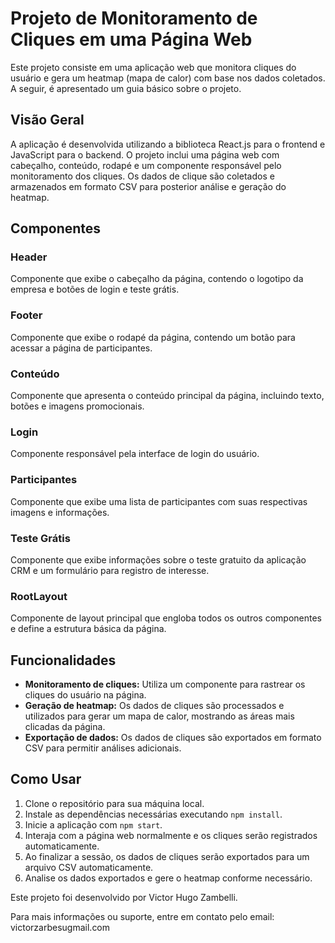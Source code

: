 
# Projeto de Monitoramento de Cliques em uma Página Web

Este projeto consiste em uma aplicação web que monitora cliques do usuário e gera um heatmap (mapa de calor) com base nos dados coletados. A seguir, é apresentado um guia básico sobre o projeto.

## Visão Geral

A aplicação é desenvolvida utilizando a biblioteca React.js para o frontend e JavaScript para o backend. O projeto inclui uma página web com cabeçalho, conteúdo, rodapé e um componente responsável pelo monitoramento dos cliques. Os dados de clique são coletados e armazenados em formato CSV para posterior análise e geração do heatmap.

## Componentes

### Header

Componente que exibe o cabeçalho da página, contendo o logotipo da empresa e botões de login e teste grátis.

### Footer

Componente que exibe o rodapé da página, contendo um botão para acessar a página de participantes.

### Conteúdo

Componente que apresenta o conteúdo principal da página, incluindo texto, botões e imagens promocionais.

### Login

Componente responsável pela interface de login do usuário.

### Participantes

Componente que exibe uma lista de participantes com suas respectivas imagens e informações.

### Teste Grátis

Componente que exibe informações sobre o teste gratuito da aplicação CRM e um formulário para registro de interesse.

### RootLayout

Componente de layout principal que engloba todos os outros componentes e define a estrutura básica da página.

## Funcionalidades

- **Monitoramento de cliques:** Utiliza um componente para rastrear os cliques do usuário na página.
- **Geração de heatmap:** Os dados de cliques são processados e utilizados para gerar um mapa de calor, mostrando as áreas mais clicadas da página.
- **Exportação de dados:** Os dados de cliques são exportados em formato CSV para permitir análises adicionais.

## Como Usar

1. Clone o repositório para sua máquina local.
2. Instale as dependências necessárias executando `npm install`.
3. Inicie a aplicação com `npm start`.
4. Interaja com a página web normalmente e os cliques serão registrados automaticamente.
5. Ao finalizar a sessão, os dados de cliques serão exportados para um arquivo CSV automaticamente.
6. Analise os dados exportados e gere o heatmap conforme necessário.


Este projeto foi desenvolvido por Victor Hugo Zambelli.

Para mais informações ou suporte, entre em contato pelo email: victorzarbesugmail.com
